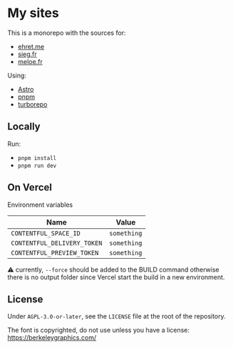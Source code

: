 # My sites

This is a monorepo with the sources for:

- [ehret.me](https://ehret.me)
- [sieg.fr](https://sieg.fr/ied)
- [meloe.fr](https://meloe.fr)

Using:

- [Astro](https://astro.build/)
- [pnpm](https://pnpm.io/)
- [turborepo](https://turborepo.org/)

## Locally

Run:

- `pnpm install`
- `pnpm run dev`

## On Vercel

Environment variables

| Name                        | Value       |
| --------------------------- | ----------- |
| `CONTENTFUL_SPACE_ID`       | `something` |
| `CONTENTFUL_DELIVERY_TOKEN` | `something` |
| `CONTENTFUL_PREVIEW_TOKEN`  | `something` |

⚠️ currently, `--force` should be added to the BUILD command otherwise there is no output folder since Vercel start the build in a new environment.

## License

Under `AGPL-3.0-or-later`, see the `LICENSE` file at the root of the repository.

The font is copyrighted, do not use unless you have a license: https://berkeleygraphics.com/
